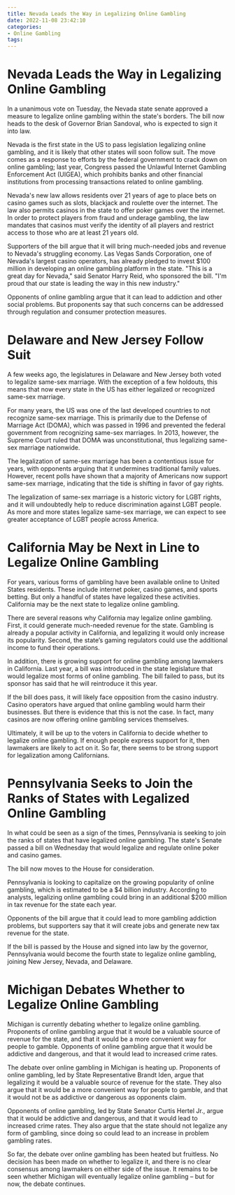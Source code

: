 ```yaml
---
title: Nevada Leads the Way in Legalizing Online Gambling
date: 2022-11-08 23:42:10
categories:
- Online Gambling
tags:
---
```



#  Nevada Leads the Way in Legalizing Online Gambling

In a unanimous vote on Tuesday, the Nevada state senate approved a measure to legalize online gambling within the state's borders. The bill now heads to the desk of Governor Brian Sandoval, who is expected to sign it into law.

Nevada is the first state in the US to pass legislation legalizing online gambling, and it is likely that other states will soon follow suit. The move comes as a response to efforts by the federal government to crack down on online gambling; last year, Congress passed the Unlawful Internet Gambling Enforcement Act (UIGEA), which prohibits banks and other financial institutions from processing transactions related to online gambling.

Nevada's new law allows residents over 21 years of age to place bets on casino games such as slots, blackjack and roulette over the internet. The law also permits casinos in the state to offer poker games over the internet. In order to protect players from fraud and underage gambling, the law mandates that casinos must verify the identity of all players and restrict access to those who are at least 21 years old.

Supporters of the bill argue that it will bring much-needed jobs and revenue to Nevada's struggling economy. Las Vegas Sands Corporation, one of Nevada's largest casino operators, has already pledged to invest $100 million in developing an online gambling platform in the state. "This is a great day for Nevada," said Senator Harry Reid, who sponsored the bill. "I'm proud that our state is leading the way in this new industry."

Opponents of online gambling argue that it can lead to addiction and other social problems. But proponents say that such concerns can be addressed through regulation and consumer protection measures.

#  Delaware and New Jersey Follow Suit 

A few weeks ago, the legislatures in Delaware and New Jersey both voted to legalize same-sex marriage. With the exception of a few holdouts, this means that now every state in the US has either legalized or recognized same-sex marriage.

For many years, the US was one of the last developed countries to not recognize same-sex marriage. This is primarily due to the Defense of Marriage Act (DOMA), which was passed in 1996 and prevented the federal government from recognizing same-sex marriages. In 2013, however, the Supreme Court ruled that DOMA was unconstitutional, thus legalizing same-sex marriage nationwide.

The legalization of same-sex marriage has been a contentious issue for years, with opponents arguing that it undermines traditional family values. However, recent polls have shown that a majority of Americans now support same-sex marriage, indicating that the tide is shifting in favor of gay rights.

The legalization of same-sex marriage is a historic victory for LGBT rights, and it will undoubtedly help to reduce discrimination against LGBT people. As more and more states legalize same-sex marriage, we can expect to see greater acceptance of LGBT people across America.

#  California May be Next in Line to Legalize Online Gambling 

For years, various forms of gambling have been available online to United States residents. These include internet poker, casino games, and sports betting. But only a handful of states have legalized these activities. California may be the next state to legalize online gambling.

There are several reasons why California may legalize online gambling. First, it could generate much-needed revenue for the state. Gambling is already a popular activity in California, and legalizing it would only increase its popularity. Second, the state’s gaming regulators could use the additional income to fund their operations.

In addition, there is growing support for online gambling among lawmakers in California. Last year, a bill was introduced in the state legislature that would legalize most forms of online gambling. The bill failed to pass, but its sponsor has said that he will reintroduce it this year.

If the bill does pass, it will likely face opposition from the casino industry. Casino operators have argued that online gambling would harm their businesses. But there is evidence that this is not the case. In fact, many casinos are now offering online gambling services themselves.

Ultimately, it will be up to the voters in California to decide whether to legalize online gambling. If enough people express support for it, then lawmakers are likely to act on it. So far, there seems to be strong support for legalization among Californians.

#  Pennsylvania Seeks to Join the Ranks of States with Legalized Online Gambling 

In what could be seen as a sign of the times, Pennsylvania is seeking to join the ranks of states that have legalized online gambling. The state's Senate passed a bill on Wednesday that would legalize and regulate online poker and casino games.

The bill now moves to the House for consideration.

Pennsylvania is looking to capitalize on the growing popularity of online gambling, which is estimated to be a $4 billion industry. According to analysts, legalizing online gambling could bring in an additional $200 million in tax revenue for the state each year.

Opponents of the bill argue that it could lead to more gambling addiction problems, but supporters say that it will create jobs and generate new tax revenue for the state.

If the bill is passed by the House and signed into law by the governor, Pennsylvania would become the fourth state to legalize online gambling, joining New Jersey, Nevada, and Delaware.

#  Michigan Debates Whether to Legalize Online Gambling

Michigan is currently debating whether to legalize online gambling. Proponents of online gambling argue that it would be a valuable source of revenue for the state, and that it would be a more convenient way for people to gamble. Opponents of online gambling argue that it would be addictive and dangerous, and that it would lead to increased crime rates.

The debate over online gambling in Michigan is heating up. Proponents of online gambling, led by State Representative Brandt Iden, argue that legalizing it would be a valuable source of revenue for the state. They also argue that it would be a more convenient way for people to gamble, and that it would not be as addictive or dangerous as opponents claim.

Opponents of online gambling, led by State Senator Curtis Hertel Jr., argue that it would be addictive and dangerous, and that it would lead to increased crime rates. They also argue that the state should not legalize any form of gambling, since doing so could lead to an increase in problem gambling rates.

So far, the debate over online gambling has been heated but fruitless. No decision has been made on whether to legalize it, and there is no clear consensus among lawmakers on either side of the issue. It remains to be seen whether Michigan will eventually legalize online gambling – but for now, the debate continues.